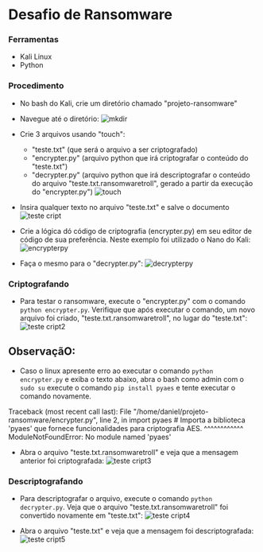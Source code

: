 # Desafio de Ransomware

### Ferramentas

- Kali Linux
- Python

### Procedimento

 - No bash do Kali, crie um diretório chamado "projeto-ransomware"
 - Navegue até o diretório:
   ![mkdir](https://github.com/user-attachments/assets/fecb5852-789b-40ca-91ec-43b09a759088)

- Crie 3 arquivos usando "touch":
   - "teste.txt" (que será o arquivo a ser criptografado)
   - "encrypter.py" (arquivo python que irá criptografar o conteúdo do "teste.txt")
   - "decrypter.py" (arquivo python que irá descriptografar o conteúdo do arquivo "teste.txt.ransomwaretroll", gerado a partir da execução do "encrypter.py")
  ![touch](https://github.com/user-attachments/assets/4b94a8d9-c90d-4617-a4f3-3377982f7c32)

- Insira qualquer texto no arquivo "teste.txt" e salve o documento
  ![teste cript](https://github.com/user-attachments/assets/27de722b-4fe0-4f0e-9b9b-7a85ae2b90c0)

- Crie a lógica dó código de criptografia (encrypter.py) em seu editor de código de sua preferência. Neste exemplo foi utilizado o Nano do Kali:
  ![encrypterpy](https://github.com/user-attachments/assets/369acb3f-457c-4691-848d-7450ecc15a4f)

- Faça o mesmo para o "decrypter.py":
  ![decrypterpy](https://github.com/user-attachments/assets/4b599801-6a08-4889-80ad-b6d44996e219)

### Criptografando

- Para testar o ransomware, execute o "encrypter.py" com o comando ``` python encrypter.py ```. Verifique que após executar o comando, um novo arquivo foi criado, "teste.txt.ransomwaretroll", no lugar do "teste.txt":
  ![teste cript2](https://github.com/user-attachments/assets/27442f1e-d712-4a51-8331-5b2bfe0abe03)

## ObservaçãO: 

- Caso o linux apresente erro ao executar o comando ``` python encrypter.py ``` e exiba o texto abaixo, abra o bash como admin com o ``` sudo su ``` execute o comando ``` pip install pyaes ``` e tente executar o comando novamente.

Traceback (most recent call last):
  File "/home/daniel/projeto-ransomware/encrypter.py", line 2, in <module>
    import pyaes       # Importa a biblioteca 'pyaes' que fornece funcionalidades para criptografia AES.
    ^^^^^^^^^^^^
ModuleNotFoundError: No module named 'pyaes' 

- Abra o arquivo "teste.txt.ransomwaretroll" e veja que a mensagem anterior foi criptografada:
  ![teste cript3](https://github.com/user-attachments/assets/696e6671-5496-4e68-8166-8069587fc423)

### Descriptografando

- Para descriptografar o arquivo, execute o comando ``` python decrypter.py ```. Veja que o arquivo "teste.txt.ransomwaretroll" foi convertido novamente em "teste.txt":
  ![teste cript4](https://github.com/user-attachments/assets/390603cf-b770-4788-a4d9-429087a03e83)

- Abra o arquivo "teste.txt" e veja que a mensagem foi descriptografada:
![teste cript5](https://github.com/user-attachments/assets/5cc8b892-9318-4033-93e2-f20506979f40)
